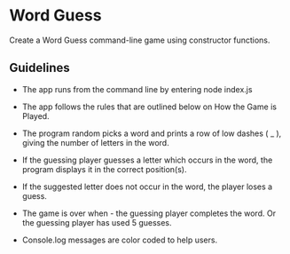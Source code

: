 # Word Guess

Create a Word Guess command-line game using constructor functions.

## Guidelines

- The app runs from the command line by entering node index.js

- The app follows the rules that are outlined below on How the Game is Played.

- The program random picks a word and prints a row of low dashes ( _ ), giving the number of letters in the word.

- If the guessing player guesses a letter which occurs in the word, the program displays it in the correct position(s).

- If the suggested letter does not occur in the word, the player loses a guess.

- The game is over when - the guessing player completes the word. Or the guessing player has used 5 guesses.

- Console.log messages are color coded to help users.